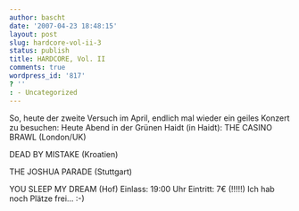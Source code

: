 ```yaml
---
author: bascht
date: '2007-04-23 18:48:15'
layout: post
slug: hardcore-vol-ii-3
status: publish
title: HARDCORE, Vol. II
comments: true
wordpress_id: '817'
? ''
: - Uncategorized
---
```


So, heute der zweite Versuch im April, endlich mal wieder ein
geiles Konzert zu besuchen: Heute Abend in der Grünen Haidt (in
Haidt):
THE CASINO BRAWL (London/UK)

DEAD BY MISTAKE (Kroatien)

THE JOSHUA PARADE (Stuttgart)

YOU SLEEP MY DREAM (Hof) Einlass: 19:00 Uhr Eintritt: 7€ (!!!!!)
Ich hab noch Plätze frei... :-)



